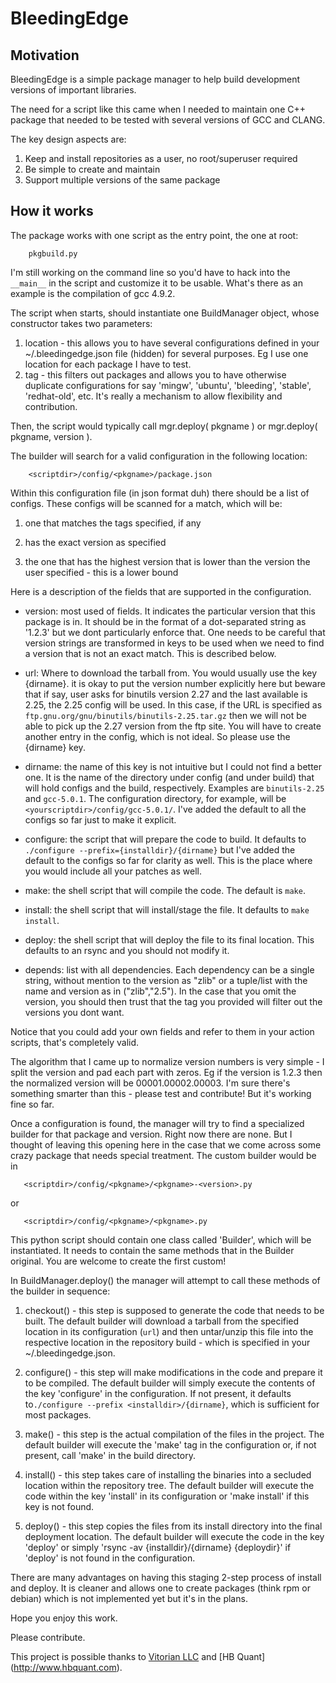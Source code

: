 # BleedingEdge

## Motivation

BleedingEdge is a simple package manager to help build development versions of important libraries.

The need for a script like this came when I needed to maintain one C++ package that needed to be tested with several versions of GCC and CLANG.

The key design aspects are:

1. Keep and install repositories as a user, no root/superuser required
2. Be simple to create and maintain
3. Support multiple versions of the same package

## How it works

The package works with one script as the entry point, the one at root:

`    pkgbuild.py`

I'm still working on the command line so <right now> you'd have to hack into the `__main__` in the script and customize it to be usable. What's there as an example is the compilation of gcc 4.9.2.

The script when starts, should instantiate one BuildManager object, whose constructor takes two parameters:

1. location - this allows you to have several configurations defined in your ~/.bleedingedge.json file (hidden) for several purposes. Eg I use one location for each package I have to test.
2. tag - this filters out packages and allows you to have otherwise duplicate configurations for say 'mingw', 'ubuntu', 'bleeding', 'stable', 'redhat-old', etc. It's really a mechanism to allow flexibility and contribution.

Then, the script would typically call mgr.deploy( pkgname ) or mgr.deploy( pkgname, version ).

The builder will search for a valid configuration in the following location:

`    <scriptdir>/config/<pkgname>/package.json`

Within this configuration file (in json format duh) there should be a list of configs. These configs will be scanned for a match, which will be:

1. one that matches the tags specified, if any

2. has the exact version as specified

3. the one that has the highest version that is lower than the version the user specified - this is a lower bound

Here is a description of the fields that are supported in the configuration.

- version: most used of fields. It indicates the particular version that this package is in. It should be in the format of a dot-separated string as '1.2.3' but we dont particularly enforce that. One needs to be careful that version strings are transformed in keys to be used when we need to find a version that is not an exact match. This is described below.

- url: Where to download the tarball from. You would usually use the key {dirname}. it is okay to put the version number explicitly here but beware that if say, user asks for binutils version 2.27 and the last available is 2.25, the 2.25 config will be used. In this case, if the URL is specified as `ftp.gnu.org/gnu/binutils/binutils-2.25.tar.gz` then we will not be able to pick up the 2.27 version from the ftp site. You will have to create another entry in the config, which is not ideal. So please use the {dirname} key.

- dirname: the name of this key is not intuitive but I could not find a better one. It is the name of the directory under config (and under build) that will hold configs and the build, respectively. Examples are `binutils-2.25` and `gcc-5.0.1`. The configuration directory, for example, will be `<yourscriptdir>/config/gcc-5.0.1/`. I've added the default to all the configs so far just to make it explicit.

- configure: the script that will prepare the code to build. It defaults to `./configure --prefix={installdir}/{dirname}` but I've added the default to the configs so far for clarity as well. This is the place where you would include all your patches as well.

- make: the shell script that will compile the code. The default is `make`.

- install: the shell script that will install/stage the file. It defaults to `make install`.

- deploy: the shell script that will deploy the file to its final location. This defaults to an rsync and you should not modify it.

- depends: list with all dependencies. Each dependency can be a single string, without mention to the version as "zlib" or a tuple/list with the name and version as in ("zlib","2.5"). In the case that you omit the version, you should then trust that the tag you provided will filter out the versions you dont want.

Notice that you could add your own fields and refer to them in your action scripts, that's completely valid.

The algorithm that I came up to normalize version numbers is very simple - I split the version and pad each part with zeros. Eg if the version is 1.2.3 then the normalized version will be 00001.00002.00003. I'm sure there's something smarter than this - please test and contribute! But it's working fine so far.

Once a configuration is found, the manager will try to find a specialized builder for that package and version. Right now there are none. But I thought of leaving this opening here in the case that we come across some crazy package that needs special treatment. The custom builder would be in

`    <scriptdir>/config/<pkgname>/<pkgname>-<version>.py `

or

`    <scriptdir>/config/<pkgname>/<pkgname>.py `

This python script should contain one class called 'Builder', which will be instantiated. It needs to contain the same methods that in the Builder original. You are welcome to create the first custom!

In BuildManager.deploy() the manager will attempt to call these methods of the builder in sequence:

1. checkout() - this step is supposed to generate the code that needs to be built. The default builder will download a tarball from the specified location in its configuration (`url`) and then untar/unzip this file into the respective location in the repository build - which is specified in your ~/.bleedingedge.json.

2. configure() - this step will make modifications in the code and prepare it to be compiled. The default builder will simply execute the contents of the key 'configure' in the configuration. If not present, it defaults to`./configure --prefix <installdir>/{dirname}`, which is sufficient for most packages.

3. make() - this step is the actual compilation of the files in the project. The default builder will execute the 'make' tag in the configuration or, if not present, call 'make' in the build directory.

4. install() - this step takes care of installing the binaries into a secluded location within the repository tree. The default builder will execute the code within the key 'install' in its configuration or 'make install' if this key is not found.

5. deploy() - this step copies the files from its install directory into the final deployment location. The default builder will execute the code in the key 'deploy' or simply 'rsync -av {installdir}/{dirname} {deploydir}' if 'deploy' is not found in the configuration.

There are many advantages on having this staging 2-step process of install and deploy. It is cleaner and allows one to create packages (think rpm or debian) which is not implemented yet but it's in the plans.

Hope you enjoy this work.

Please contribute.

This project is possible thanks to [Vitorian LLC](http://www.vitorian.com) and [HB Quant] (http://www.hbquant.com).
